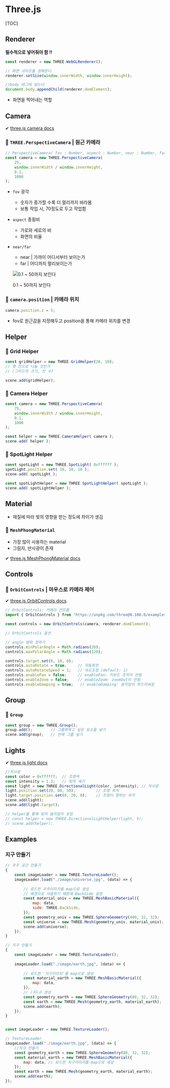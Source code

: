 # Three.js

[TOC]



## Renderer 

**필수적으로 넣어줘야 함 !!**

```jsx
const renderer = new THREE.WebGLRenderer();

// 화면 사이즈를 정해준다
renderer.setSize(window.innerWidth, window.innerHeight);

//body 태그에 넣는다
document.body.appendChild(renderer.domElement);
```

- 화면을 찍어내는 역할



## Camera

✔ [three.js camera docs](https://threejs.org/manual/#en/cameras)

### 🤍 `THREE.PerspectiveCamera` | 원근 카메라

```jsx
// PerspectiveCamera( fov : Number, aspect : Number, near : Number, far : Number )
const camera = new THREE.PerspectiveCamera(
    25,                  
    window.innerWidth / window.innerHeight,
    0.1,
    1000
);
```

- `fov` 광각

  - 숫자가 증가할 수록 더 멀리까지 바라봄
  - 보통 작업 시, 70정도로 두고 작업함

- `aspect` 종횡비

  - 가로와 세로의 비
  - 화면의 비율

- `near/far`

  - near | 가까이 어디서부터 보이는가
  - far | 어디까지 멀리보이는가

  ![0.1 ~ 50까지 보인다](https://s3-us-west-2.amazonaws.com/secure.notion-static.com/8278d888-fa36-4bf9-8624-e771602dc221/Untitled.png)

  0.1 ~ 50까지 보인다

### 🤍 `camera.position` | 카메라 위치

```jsx
camera.position.z = 5;
```

- fov로 원근감을 지정해두고 position을 통해 카메라 위치를 변경



## Helper

### 🤍 Grid Helper

```jsx
const gridHelper = new THREE.GridHelper(20, 10);
// 몇 칸으로 나눌 것인가
// (그리드의 크기, 칸 수)

scene.add(gridHelper);
```

### 🤍 Camera Helper

```jsx
const camera = new THREE.PerspectiveCamera( 
	75, 
	window.innerWidth / window.innerHeight, 
	0.1, 
	1000 
);

const helper = new THREE.CameraHelper( camera );
scene.add( helper );
```

### 🤍 SpotLight Helper

```jsx
const spotLight = new THREE.SpotLight( 0xffffff );
spotLight.position.set( 10, 10, 10 );
scene.add( spotLight );

const spotLightHelper = new THREE.SpotLightHelper( spotLight );
scene.add( spotLightHelper );
```



## Material

- 재질에 따라 빛의 영향을 받는 정도에 차이가 생김

### 🤍 `MeshPhongMaterial`

- 가장 많이 사용하는 material
- 그림자, 반사광이 존재

✔ [three.js MeshPhongMaterial docs](https://threejs.org/docs/#api/en/materials/MeshPhongMaterial)



## Controls

### 🤍 **`OrbitControls` | 마우스로 카메라 제어**

✔ [three.js OrbitControls docs](https://threejs.org/docs/?q=Orbit#examples/ko/controls/OrbitControls)

```jsx
// OrbitControls: 카메라 컨트롤
import { OrbitControls } from "https://unpkg.com/three@0.108.0/examples/jsm/controls/OrbitControls.js";

const controls = new OrbitControls(camera, renderer.domElement);

// OrbitControls 옵션

// angle 범위 정하기
controls.minPolarAngle = Math.radians(20);   
controls.maxPolarAngle = Math.radians(120);

controls.target.set(0, 10, 0); 
controls.autoRotate = true;     // 자동회전
controls.autoRotateSpeed = 1;   // 속도조정 (default: 1)
controls.enablePan = false;     // enablePan: 키보드 조작이 안됨
controls.enableZoom = false;    // enableZoom: zoomOut이 안됨
controls.enableDamping = true;   // enableDamping: 움직임이 부드러워짐
```



## Group

### 🤍 `Group`

```jsx
const group = new THREE.Group();
group.add();        // 그룹화하고 싶은 요소들 넣기
scene.add(group);   // 씬에 그룹 넣기
```



## Lights

✔ [three.js light docs](https://threejs.org/docs/index.html#api/en/lights/Light)

```jsx
//직사광
const color = 0xffffff;  // 조명색
const intensity = 1.3;   // 빛의 세기
const light = new THREE.DirectionalLight(color, intensity); // 직사광
light.position.set(20, 80, 50);         // 조명 위치
light.target.position.set(0, 20, 0);    // 조명이 향하는 위치
scene.add(light);
scene.add(light.target);

// helper를 통해 빛의 움직임이 보임
// const helper = new THREE.DirectionalLightHelper(light, 5);
// scene.add(helper);
```



## Examples

### 지구 만들기

```js
// 우주 공간 만들기
{
    const imageLoader = new THREE.TextureLoader();
    imageLoader.load("./image/universe.jpg", (data) => {
        
        // 로드한 우주이미지를 map으로 생성
        // 배경으로 사용하기 때문에 BackSide 설정
        const material_univ = new THREE.MeshBasicMaterial({
            map: data,
            side: THREE.BackSide,
        });
        const geometry_univ = new THREE.SphereGeometry(400, 32, 32);
        const universe = new THREE.Mesh(geometry_univ, material_univ);
        scene.add(universe);
    });
}

// 지구 만들기
{
    const imageLoader = new THREE.TextureLoader();
    
    imageLoader.load("./image/earth.jpg", (data) => {
        
        // 로드한 '지구이미지'를 map으로 생성
        const material_earth = new THREE.MeshBasicMaterial({
            map: data,
        });
        // (지)구 생성
        const geometry_earth = new THREE.SphereGeometry(80, 32, 32);
        const earth = new THREE.Mesh(geometry_earth, material_earth);
        scene.add(earth);
    });
}


const imageLoader = new THREE.TextureLoader();

// TextureLoader
imageLoader.load("./image/earth.jpg", (data) => {
    //지구 만들기 
    const geometry_earth = new THREE.SphereGeometry(80, 32, 32);
    const material_earth = new THREE.MeshBasicMaterial({
        map: data, // 로드한 지구이미지를 map으로 생성
    });
    const earth = new THREE.Mesh(geometry_earth, material_earth);
    scene.add(earth);
});
```

